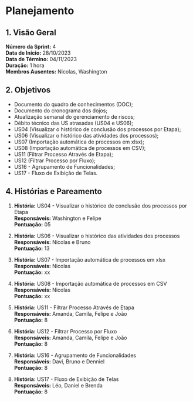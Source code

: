 # Planejamento

## 1. Visão Geral

**Número da Sprint:** 4 <br/>
**Data de Início:** 28/10/2023 <br/>
**Data de Término:** 04/11/2023 <br/>
**Duração:** 1 hora <br/>
**Membros Ausentes:** Nicolas, Washington <br/>

## 2. Objetivos

  * Documento do quadro de conhecimentos (DOC);
  * Documento do cronograma dos dojos;
  * Atualização semanal do gerenciamento de riscos;
  * Débito técnico das US atrasadas (US04 e US06);
  * US04 (Visualizar o histórico de conclusão dos processos por Etapa);
  * US06 (Visualizar o histórico das atividades dos processos);
  * US07 (Importação automática de processos em xlsx);
  * US08 (Importação automática de processos em CSV);
  * US11 (Filtrar Processo Através de Etapa);
  * US12 (Filtrar Processo por Fluxo);
  * US16 - Agrupamento de Funcionalidades;
  * US17 - Fluxo de Exibição de Telas.

## 4. Histórias e Pareamento

1. **História:**  US04 - Visualizar o histórico de conclusão dos processos por Etapa <br/>
**Responsáveis:** Washington e Felipe <br/>
**Pontuação:**  05 <br/>

2. **História:** US06 - Visualizar o histórico das atividades dos processos <br/>
**Responsáveis:** Nicolas e Bruno <br/>
**Pontuação:**  13 <br/>

3. **História:** US07 - Importação automática de processos em xlsx <br/>
**Responsáveis:** Nicolas <br/>
**Pontuação:** xx <br/>

4. **História:** US08 - Importação automática de processos em CSV <br/>
**Responsáveis:** Nicolas <br/>
**Pontuação:** xx <br/>

6. **História:** US11 - Filtrar Processo Através de Etapa <br/>
**Responsáveis:** Amanda, Camila, Felipe e João <br/>
**Pontuação:** 8 <br/>

7. **História:** US12 - Filtrar Processo por Fluxo <br/>
**Responsáveis:** Amanda, Camila, Felipe e João <br/>
**Pontuação:** 8 <br/>

7. **História:** US16 - Agrupamento de Funcionalidades <br/>
**Responsáveis:** Davi, Bruno e Denniel <br/>
**Pontuação:** 8 <br/>

7. **História:** US17 - Fluxo de Exibição de Telas <br/>
**Responsáveis:** Léo, Daniel e Brenda <br/>
**Pontuação:** 8 <br/>
